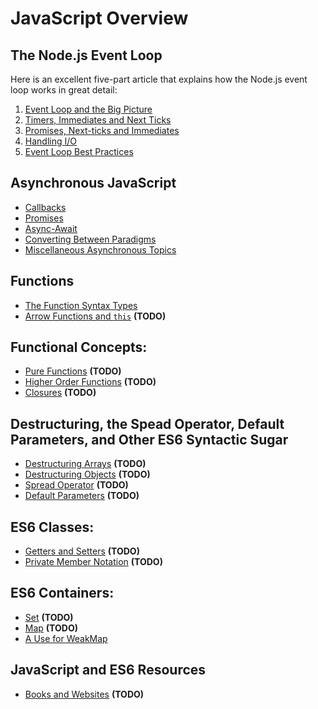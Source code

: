 # JavaScript Overview

## The Node.js Event Loop
Here is an excellent five-part article that explains how the Node.js event loop works in great detail:

1. [Event Loop and the Big Picture](https://jsblog.insiderattack.net/event-loop-and-the-big-picture-nodejs-event-loop-part-1-1cb67a182810)
2. [Timers, Immediates and Next Ticks](https://jsblog.insiderattack.net/timers-immediates-and-process-nexttick-nodejs-event-loop-part-2-2c53fd511bb3)
3. [Promises, Next-ticks and Immediates](https://jsblog.insiderattack.net/promises-next-ticks-and-immediates-nodejs-event-loop-part-3-9226cbe7a6aa)
4. [Handling I/O](https://jsblog.insiderattack.net/handling-io-nodejs-event-loop-part-4-418062f917d1)
5. [Event Loop Best Practices](https://jsblog.insiderattack.net/event-loop-best-practices-nodejs-event-loop-part-5-e29b2b50bfe2)

## Asynchronous JavaScript
- [Callbacks](./asynchronous/callbacks.md)
- [Promises](./asynchronous/promises.md)
- [Async-Await](./asynchronous/async-await.md)
- [Converting Between Paradigms](./asynchronous/converting-between-paradigms.md)
- [Miscellaneous Asynchronous Topics](./asynchronous/miscellaneous.md)

## Functions
- [The Function Syntax Types](./functions/syntax.md)
- [Arrow Functions and `this`](./functions/arrow-functions.md) **(TODO)**

## Functional Concepts:
- [Pure Functions](./fp-concepts/pure-functions.md) **(TODO)**
- [Higher Order Functions](./fp-concepts/higher-order.md) **(TODO)**
- [Closures](./fp-concepts/closures.md) **(TODO)**

## Destructuring, the Spead Operator, Default Parameters, and Other ES6 Syntactic Sugar
- [Destructuring Arrays](./sugar/destructuring-arrays.md) **(TODO)**
- [Destructuring Objects](./sugar/destructuring-objects.md) **(TODO)**
- [Spread Operator](./sugar/spread-operator.md) **(TODO)**
- [Default Parameters](./sugar/default-parameters.md) **(TODO)**

## ES6 Classes:
- [Getters and Setters](./classes/getters-setters.md) **(TODO)**
- [Private Member Notation](./classes/private-members.md) **(TODO)**

## ES6 Containers:
- [Set](./containers/set.md) **(TODO)**
- [Map](./containers/map.md) **(TODO)**
- [A Use for WeakMap](./containers/weakmap.md)

## JavaScript and ES6 Resources
- [Books and Websites](./resources/resources.md) **(TODO)**